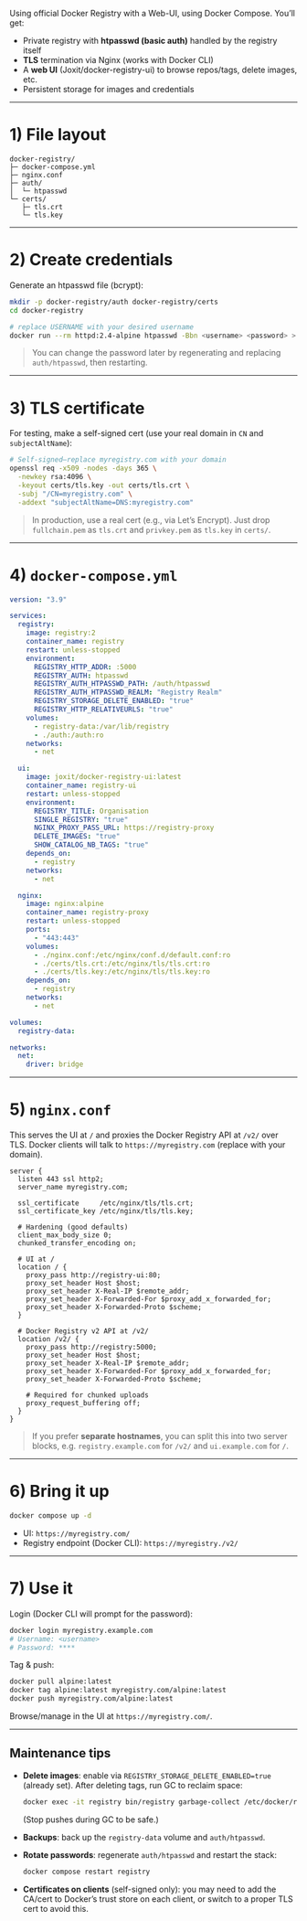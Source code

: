 Using official Docker Registry with a Web-UI, using Docker Compose. You’ll get:

* Private registry with **htpasswd (basic auth)** handled by the registry itself
* **TLS** termination via Nginx (works with Docker CLI)
* A **web UI** (Joxit/docker-registry-ui) to browse repos/tags, delete images, etc.
* Persistent storage for images and credentials

---

# 1) File layout

```text
docker-registry/
├─ docker-compose.yml
├─ nginx.conf
├─ auth/
│  └─ htpasswd
└─ certs/
   ├─ tls.crt
   └─ tls.key
```

---

# 2) Create credentials

Generate an htpasswd file (bcrypt):

```bash
mkdir -p docker-registry/auth docker-registry/certs
cd docker-registry

# replace USERNAME with your desired username
docker run --rm httpd:2.4-alpine htpasswd -Bbn <username> <password> > auth/htpasswd
```

> You can change the password later by regenerating and replacing `auth/htpasswd`, then restarting.

---

# 3) TLS certificate

For testing, make a self-signed cert (use your real domain in `CN` and `subjectAltName`):

```bash
# Self-signed—replace myregistry.com with your domain
openssl req -x509 -nodes -days 365 \
  -newkey rsa:4096 \
  -keyout certs/tls.key -out certs/tls.crt \
  -subj "/CN=myregistry.com" \
  -addext "subjectAltName=DNS:myregistry.com"
```

> In production, use a real cert (e.g., via Let’s Encrypt). Just drop `fullchain.pem` as `tls.crt` and `privkey.pem` as `tls.key` in `certs/`.

---

# 4) `docker-compose.yml`

```yaml
version: "3.9"

services:
  registry:
    image: registry:2
    container_name: registry
    restart: unless-stopped
    environment:
      REGISTRY_HTTP_ADDR: :5000
      REGISTRY_AUTH: htpasswd
      REGISTRY_AUTH_HTPASSWD_PATH: /auth/htpasswd
      REGISTRY_AUTH_HTPASSWD_REALM: "Registry Realm"
      REGISTRY_STORAGE_DELETE_ENABLED: "true"
      REGISTRY_HTTP_RELATIVEURLS: "true"
    volumes:
      - registry-data:/var/lib/registry
      - ./auth:/auth:ro
    networks:
      - net

  ui:
    image: joxit/docker-registry-ui:latest
    container_name: registry-ui
    restart: unless-stopped
    environment:
      REGISTRY_TITLE: Organisation
      SINGLE_REGISTRY: "true"
      NGINX_PROXY_PASS_URL: https://registry-proxy
      DELETE_IMAGES: "true"
      SHOW_CATALOG_NB_TAGS: "true"
    depends_on:
      - registry
    networks:
      - net

  nginx:
    image: nginx:alpine
    container_name: registry-proxy
    restart: unless-stopped
    ports:
      - "443:443"
    volumes:
      - ./nginx.conf:/etc/nginx/conf.d/default.conf:ro
      - ./certs/tls.crt:/etc/nginx/tls/tls.crt:ro
      - ./certs/tls.key:/etc/nginx/tls/tls.key:ro
    depends_on:
      - registry
    networks:
      - net

volumes:
  registry-data:

networks:
  net:
    driver: bridge

```

---

# 5) `nginx.conf`

This serves the UI at `/` and proxies the Docker Registry API at `/v2/` over TLS. Docker clients will talk to `https://myregistry.com` (replace with your domain).

```nginx
server {
  listen 443 ssl http2;
  server_name myregistry.com;

  ssl_certificate     /etc/nginx/tls/tls.crt;
  ssl_certificate_key /etc/nginx/tls/tls.key;

  # Hardening (good defaults)
  client_max_body_size 0;
  chunked_transfer_encoding on;

  # UI at /
  location / {
    proxy_pass http://registry-ui:80;
    proxy_set_header Host $host;
    proxy_set_header X-Real-IP $remote_addr;
    proxy_set_header X-Forwarded-For $proxy_add_x_forwarded_for;
    proxy_set_header X-Forwarded-Proto $scheme;
  }

  # Docker Registry v2 API at /v2/
  location /v2/ {
    proxy_pass http://registry:5000;
    proxy_set_header Host $host;
    proxy_set_header X-Real-IP $remote_addr;
    proxy_set_header X-Forwarded-For $proxy_add_x_forwarded_for;
    proxy_set_header X-Forwarded-Proto $scheme;

    # Required for chunked uploads
    proxy_request_buffering off;
  }
}
```

> If you prefer **separate hostnames**, you can split this into two server blocks, e.g. `registry.example.com` for `/v2/` and `ui.example.com` for `/`.

---

# 6) Bring it up

```bash
docker compose up -d
```

* UI: `https://myregistry.com/`
* Registry endpoint (Docker CLI): `https://myregistry./v2/`

---

# 7) Use it

Login (Docker CLI will prompt for the password):

```bash
docker login myregistry.example.com
# Username: <username>
# Password: ****
```

Tag & push:

```bash
docker pull alpine:latest
docker tag alpine:latest myregistry.com/alpine:latest
docker push myregistry.com/alpine:latest
```

Browse/manage in the UI at `https://myregistry.com/`.

---

## Maintenance tips

* **Delete images**: enable via `REGISTRY_STORAGE_DELETE_ENABLED=true` (already set). After deleting tags, run GC to reclaim space:

  ```bash
  docker exec -it registry bin/registry garbage-collect /etc/docker/registry/config.yml
  ```

  (Stop pushes during GC to be safe.)

* **Backups**: back up the `registry-data` volume and `auth/htpasswd`.

* **Rotate passwords**: regenerate `auth/htpasswd` and restart the stack:

  ```bash
  docker compose restart registry
  ```

* **Certificates on clients** (self-signed only): you may need to add the CA/cert to Docker’s trust store on each client, or switch to a proper TLS cert to avoid this.
